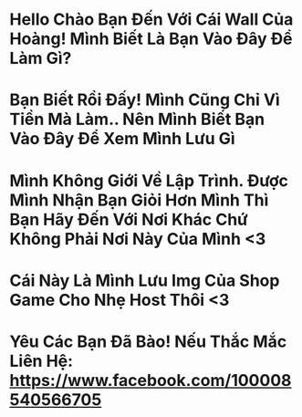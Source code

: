 # Hello Chào Bạn Đến Với Cái Wall Của Hoàng! Mình Biết Là Bạn Vào Đây Để Làm Gì?
# Bạn Biết Rồi Đấy! Mình Cũng Chỉ Vì Tiền Mà Làm.. Nên Mình Biết Bạn Vào Đây Để Xem Mình Lưu Gì
# Mình Không Giới Về Lập Trình. Được Mình Nhận Bạn Giỏi Hơn Mình Thì Bạn Hãy Đến Với Nơi Khác Chứ Không Phải Nơi Này Của Mình <3
# Cái Này Là Mình Lưu Img Của Shop Game Cho Nhẹ Host Thôi <3
# Yêu Các Bạn Đã Bào! Nếu Thắc Mắc Liên Hệ: https://www.facebook.com/100008540566705
